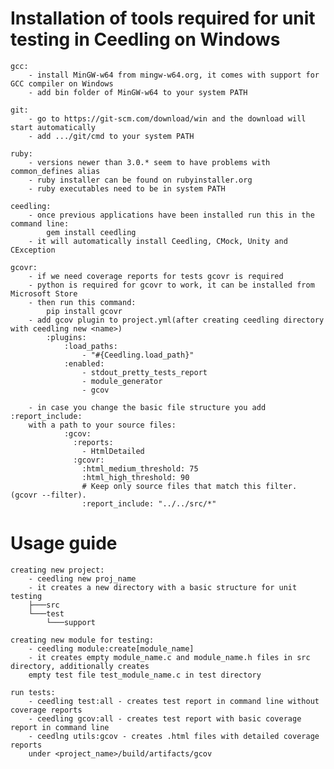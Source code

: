 Installation of tools required for unit testing in Ceedling on Windows
========

	gcc:
		- install MinGW-w64 from mingw-w64.org, it comes with support for GCC compiler on Windows
		- add bin folder of MinGW-w64 to your system PATH
		
	git:
		- go to https://git-scm.com/download/win and the download will start automatically
		- add .../git/cmd to your system PATH
	
	ruby: 
		- versions newer than 3.0.* seem to have problems with common_defines alias
		- ruby installer can be found on rubyinstaller.org
		- ruby executables need to be in system PATH
		
	ceedling:
		- once previous applications have been installed run this in the command line:
			gem install ceedling
		- it will automatically install Ceedling, CMock, Unity and CException

	gcovr:
		- if we need coverage reports for tests gcovr is required
		- python is required for gcovr to work, it can be installed from Microsoft Store
		- then run this command: 
			pip install gcovr
		- add gcov plugin to project.yml(after creating ceedling directory with ceedling new <name>)
			:plugins:
				:load_paths:
					- "#{Ceedling.load_path}"
				:enabled:
					- stdout_pretty_tests_report
					- module_generator
					- gcov

		- in case you change the basic file structure you add :report_include:
		with a path to your source files:
			    :gcov:
				  :reports:
					- HtmlDetailed
				  :gcovr:
					:html_medium_threshold: 75
					:html_high_threshold: 90
					# Keep only source files that match this filter. (gcovr --filter).
					:report_include: "../../src/*"


Usage guide
===================

	creating new project:
		- ceedling new proj_name
		- it creates a new directory with a basic structure for unit testing
		├───src
		└───test
			└───support
	
	creating new module for testing:
		- ceedling module:create[module_name]
		- it creates empty module_name.c and module_name.h files in src directory, additionally creates
		empty test file test_module_name.c in test directory

	run tests:
		- ceedling test:all - creates test report in command line without coverage reports
		- ceedling gcov:all - creates test report with basic coverage report in command line
		- ceedlng utils:gcov - creates .html files with detailed coverage reports
		under <project_name>/build/artifacts/gcov
		
		
